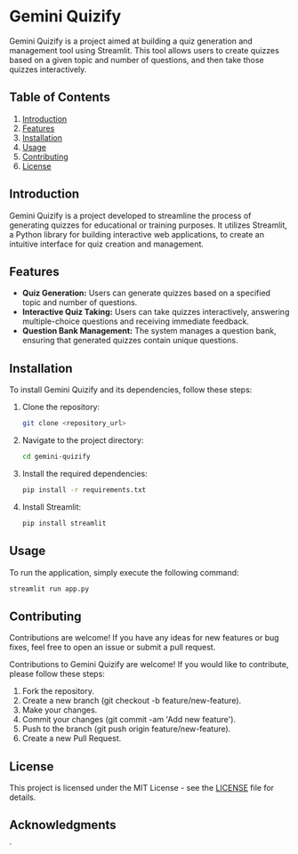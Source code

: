 # Gemini Quizify

Gemini Quizify is a project aimed at building a quiz generation and management tool using Streamlit. This tool allows users to create quizzes based on a given topic and number of questions, and then take those quizzes interactively.

## Table of Contents

1. [Introduction](#introduction)
2. [Features](#features)
3. [Installation](#installation)
4. [Usage](#usage)
5. [Contributing](#contributing)
6. [License](#license)

## Introduction <a name="introduction"></a>

Gemini Quizify is a project developed to streamline the process of generating quizzes for educational or training purposes. It utilizes Streamlit, a Python library for building interactive web applications, to create an intuitive interface for quiz creation and management.

## Features <a name="features"></a>

- **Quiz Generation:** Users can generate quizzes based on a specified topic and number of questions.
- **Interactive Quiz Taking:** Users can take quizzes interactively, answering multiple-choice questions and receiving immediate feedback.
- **Question Bank Management:** The system manages a question bank, ensuring that generated quizzes contain unique questions.

## Installation <a name="installation"></a>

To install Gemini Quizify and its dependencies, follow these steps:

1. Clone the repository:

   ```bash
   git clone <repository_url>
   ```

2. Navigate to the project directory:

   ```bash
   cd gemini-quizify
   ```

3. Install the required dependencies:

   ```bash
   pip install -r requirements.txt
   ```

4. Install Streamlit:

   ```bash
   pip install streamlit
   ```

## Usage <a name="usage"></a>

To run the application, simply execute the following command:

```bash
streamlit run app.py
```

## Contributing <a name="contributing"></a>

Contributions are welcome! If you have any ideas for new features or bug fixes, feel free to open an issue or submit a pull request.

Contributions to Gemini Quizify are welcome! If you would like to contribute, please follow these steps:

1.  Fork the repository.
2.  Create a new branch (git checkout -b feature/new-feature).
3.  Make your changes.
4.  Commit your changes (git commit -am 'Add new feature').
5.  Push to the branch (git push origin feature/new-feature).
6.  Create a new Pull Request.

## License <a name="license"></a>

This project is licensed under the MIT License - see the [LICENSE](LICENSE) file for details.

## Acknowledgments <a name="acknowledgments"></a>

`
